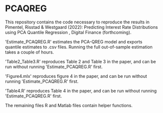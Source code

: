 # PCAQREG

This repository contains the code necessary to reproduce the results in Pimentel, Risstad & Westgaard (2022): Predicting Interest Rate Distributions using PCA Quantile Regression , Digital Finance (forthcoming).

'Estimate_PCAQREG.R' estimates the PCA-QREG model and exports quantile estimates to .csv files. Running the full out-of-sample estimation takes a couple of hours.

'Table2_Table3.R' reproduces Table 2 and Table 3 in the paper, and can be run without running 'Estimate_PCAQREG.R' first.

'Figure4.mlx' reproduces figure 4 in the paper, and can be run without running 'Estimate_PCAQREG.R' first.

'Table4.R' reproduces Table 4 in the paper, and can be run without running 'Estimate_PCAQREG.R' first.

The remaining files R and Matlab files contain helper functions.



